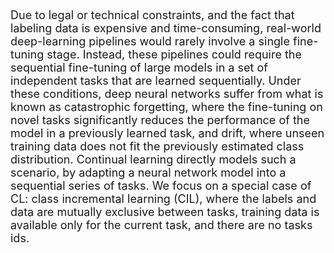 ---
---
<p style="font-size:18px;">Due to legal or technical constraints, and the fact that labeling data is expensive and time-consuming, real-world deep-learning pipelines would rarely involve a single fine-tuning stage. Instead, these pipelines could require the sequential fine-tuning of large models in a set of independent tasks that are learned sequentially. Under these conditions, deep neural networks suffer from what is known as catastrophic forgetting, where the fine-tuning on novel tasks significantly reduces the performance of the model in a previously learned task, and drift, where unseen training data does not fit the previously estimated class
distribution. Continual learning directly models such a scenario, by adapting a neural network model into a sequential series of tasks. We focus on a special case of CL: class incremental learning (CIL), where the labels and data are mutually exclusive between tasks, training data is available only for the current task, and there are no tasks ids.</p>
